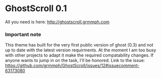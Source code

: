 # GhostScroll 0.1
All you need is here:
http://ghostscroll.grmmph.com

### Important note
This theme has built for the very first public version of ghost (0.3) and not up to date with the latest version requirments.
At the moment I am too busy with other projects to adapt it make the required compatability changes. If anyone wants to jump in on the task, I'll be honored. 
Link to the issue: https://github.com/grmmph/GhostScroll/issues/12#issuecomment-63173080
